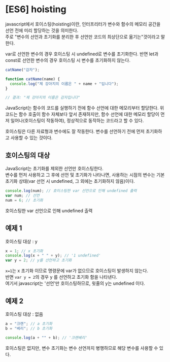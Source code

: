 # [ES6] hoisting

javascript에서 호이스팅(hoisting)이란, 인터프리터가 변수와 함수의 메모리 공간을 선언 전에 미리 할당하는 것을 의미한다.  
주로 "변수의 선언과 초기화를 분리한 후 선언만 코드의 최상단으로 옮기는"것이라고 말한다.

var로 선언한 변수의 경우 호이스팅 시 undefined로 변수를 초기화한다.
반면 let과 const로 선언한 변수의 경우 호이스팅 시 변수를 초기화하지 않는다.

```js
catName("감자");

function catName(name) {
  console.log("제 강아지의 이름은 " + name + "입니다");
}

// 결과: "제 강아지의 이름은 감자입니다"
```

JavaScript는 함수의 코드를 실행하기 전에 함수 선언에 대한 메모리부터 할당한다.
위 코드는 함수 호출이 함수 자체보다 앞서 존재하지만, 함수 선언에 대한 메모리 할당이 먼저 일어나(호이스팅이 작동하여), 정상적으로 동작하는 코드라고 할 수 있다.

호이스팅은 다른 자료형과 변수에도 잘 작동한다. 변수를 선언하기 전에 먼저 초기화하고 사용할 수 있는 것이다.

## 호이스팅의 대상

JavaScript는 초기화를 제외한 선언만 호이스팅한다.  
변수를 먼저 사용하고 그 후에 선언 및 초기화가 나타나면, 사용하는 시점의 변수는 기본 초기화 상태(var 선언 시 undefined, 그 외에는 초기화하지 않음)이다.

```js
console.log(num); // 호이스팅한 var 선언으로 인해 undefined 출력
var num; // 선언
num = 6; // 초기화
```

호이스팅한 var 선언으로 인해 undefined 출력

## 예제 1

호이스팅 대상 : y

```js
x = 1; // x 초기화
console.log(x + " " + y); // '1 undefined'
var y = 2; // y를 선언하고 초기화
```

`x=1`는 x 초기화 이므로 명령문에 var가 없으므로 호이스팅이 발생하지 않는다.  
반면 `var y = 2`의 경우 y 를 선언하고 초기화 함을 나타낸다.  
여기서 javascript는 '선언'만 호이스팅하므로, 윗줄의 y는 undefined 이다.

## 예제 2

호이스팅 대상 : 없음

```js
a = "크랜"; // a 초기화
b = "베리"; // b 초기화

console.log(a + "" + b); // '크랜베리'
```

호이스팅은 없지만, 변수 초기화는 변수 선언까지 병행하므로 해당 변수를 사용할 수 있다.
